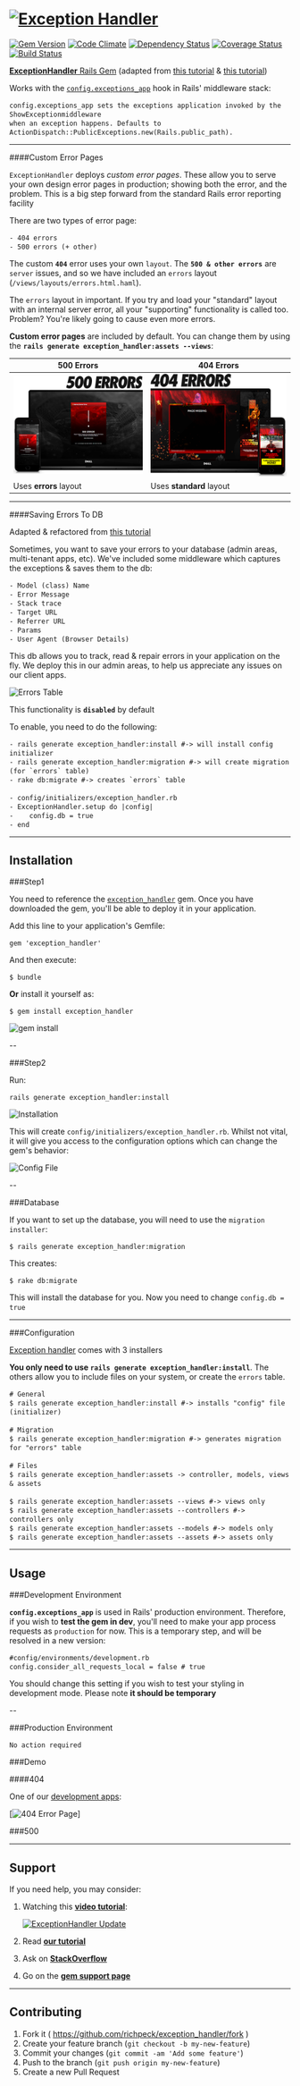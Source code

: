 # [![Exception Handler](https://raw.githubusercontent.com/richpeck/exception_handler/master/readme/exception_handler.png "Exception Handler Logo")](http://frontlineutilities.co.uk/ruby-on-rails/exception-handler)

[![Gem Version](https://badge.fury.io/rb/exception_handler.svg)](http://badge.fury.io/rb/exception_handler)
[![Code Climate](https://codeclimate.com/github/richpeck/exception_handler.png)](https://codeclimate.com/github/richpeck/exception_handler)
[![Dependency Status](https://gemnasium.com/richpeck/exception_handler.svg)](https://gemnasium.com/richpeck/exception_handler)
[![Coverage Status](https://coveralls.io/repos/richpeck/exception_handler/badge.png)](https://coveralls.io/r/richpeck/exception_handler)
[![Build Status](https://travis-ci.org/richpeck/exception_handler.svg?branch=master)](https://travis-ci.org/richpeck/exception_handler)


[**ExceptionHandler** Rails Gem](https://rubygems.org/gems/exception_handler) (adapted from [this tutorial](https://gist.github.com/wojtha/8433843) & [this tutorial](http://www.sharagoz.com/posts/1-rolling-your-own-exception-handler-in-rails-3))

Works with the [`config.exceptions_app`](http://guides.rubyonrails.org/configuring.html#rails-general-configuration) hook in Rails' middleware stack:

    config.exceptions_app sets the exceptions application invoked by the ShowExceptionmiddleware
    when an exception happens. Defaults to ActionDispatch::PublicExceptions.new(Rails.public_path).

-----------

####Custom Error Pages

`ExceptionHandler` deploys *custom error pages*. These allow you to serve your own design error pages in production; showing both the error, and the problem. This is a big step forward from the standard Rails error reporting facility

There are two types of error page: 

	- 404 errors
	- 500 errors (+ other)

The custom **`404`** error uses your own `layout`. The **`500 & other errors`** are `server` issues, and so we have included an `errors` layout (`/views/layouts/errors.html.haml`).

The `errors` layout in important. If you try and load your "standard" layout with an internal server error, all your
"supporting" functionality is called too. Problem? You're likely going to cause even more errors.

**Custom error pages** are included by default.
You can change them by using the **`rails generate exception_handler:assets --views`**:

 **500 Errors** | **404 Errors**
--- | ---
![500 Server Error Pages](https://raw.githubusercontent.com/richpeck/exception_handler/master/readme/500.png "500 Server Error Page") | ![404 Server Error Pages](https://raw.githubusercontent.com/richpeck/exception_handler/master/readme/404.png "404 Server Error Page") 
Uses **errors** layout | Uses **standard** layout

-----------

####Saving Errors To DB

Adapted & refactored from [this tutorial](http://www.sharagoz.com/posts/1-rolling-your-own-exception-handler-in-rails-3)

Sometimes, you want to save your errors to your database (admin areas, multi-tenant apps, etc). We've included some middleware which captures the exceptions & saves them to the db:

	- Model (class) Name
	- Error Message
	- Stack trace
	- Target URL
	- Referrer URL
	- Params
	- User Agent (Browser Details)

This db allows you to track, read & repair errors in your application on the fly. We deploy this in our admin areas, to help us
appreciate any issues on our client apps.

![Errors Table](https://raw.githubusercontent.com/richpeck/exception_handler/master/readme/db.png "Errors Table")

This functionality is **`disabled`** by default

To enable, you need to do the following:

	- rails generate exception_handler:install #-> will install config initializer
	- rails generate exception_handler:migration #-> will create migration (for `errors` table)
	- rake db:migrate #-> creates `errors` table

	- config/initializers/exception_handler.rb
	- ExceptionHandler.setup do |config|
	-    config.db = true
	- end

---------

## Installation

###Step1 

You need to reference the [`exception_handler`](http://rubygems.org/gems/exception_handler) gem. Once you have downloaded the gem, you'll be able to deploy it in your application.

Add this line to your application's Gemfile:

	gem 'exception_handler'

And then execute:

    $ bundle

**Or** install it yourself as:

    $ gem install exception_handler

![gem install](https://raw.githubusercontent.com/richpeck/exception_handler/master/readme/gem_install.png "gem install")

--

###Step2

Run:

	rails generate exception_handler:install

![Installation](https://raw.githubusercontent.com/richpeck/exception_handler/master/readme/install.png "Installation")

This will create `config/initializers/exception_handler.rb`. Whilst not vital, it will give you 
access to the configuration options which can change the gem's behavior:

![Config File](https://raw.githubusercontent.com/richpeck/exception_handler/master/readme/config.png "Configuration")

--

###Database

If you want to set up the database, you will need to use the `migration installer`:

	$ rails generate exception_handler:migration

This creates:

	$ rake db:migrate

This will install the database for you. Now you need to change `config.db = true`


---------

###Configuration

[Exception handler](https://rubygems.org/gems/exception_handler) comes with 3 installers

**You only need to use `rails generate exception_handler:install`**. The others allow you to include files on your system, or create the `errors` table.

	# General
	$ rails generate exception_handler:install #-> installs "config" file (initializer)

	# Migration
	$ rails generate exception_handler:migration #-> generates migration for "errors" table

	# Files
	$ rails generate exception_handler:assets -> controller, models, views & assets

	$ rails generate exception_handler:assets --views #-> views only
	$ rails generate exception_handler:assets --controllers #-> controllers only
	$ rails generate exception_handler:assets --models #-> models only
	$ rails generate exception_handler:assets --assets #-> assets only



---------

## Usage

###Development Environment

**`config.exceptions_app`** is used in Rails' production environment. Therefore, if you wish to **test the gem in dev**,
you'll need to make your app process requests as `production` for now. This is a temporary step, and will be
resolved in a new version:

	#config/environments/development.rb
	config.consider_all_requests_local = false # true

You should change this setting if you wish to test your styling in development mode. Please note **it should be temporary**

--

###Production Environment

    No action required

###Demo

####404

One of our [development apps](http://firststopcosmeticshop.co.uk/sdfsdf/sdf/sdfsdf):

[![404 Error Page](http://firststopcosmeticshop.co.uk/sdfsdf/sdf/sdfsdf "404 Error Page Demo")]


###500

--------

## Support

If you need help, you may consider:

1. Watching this [**video tutorial**](http://www.youtube.com/watch?v=Zo2vav3dYnY):

   [![ExceptionHandler Update](http://img.youtube.com/vi/Zo2vav3dYnY/0.jpg)](http://www.youtube.com/watch?v=Zo2vav3dYnY)
2. Read [**our tutorial**](http://google.com)
3. Ask on [**StackOverflow**](http://stackoverflow.com)
4. Go on the [**gem support page**](http://frontlineutilities.co.uk)

---------

## Contributing

1. Fork it ( https://github.com/richpeck/exception_handler/fork )
2. Create your feature branch (`git checkout -b my-new-feature`)
3. Commit your changes (`git commit -am 'Add some feature'`)
4. Push to the branch (`git push origin my-new-feature`)
5. Create a new Pull Request
